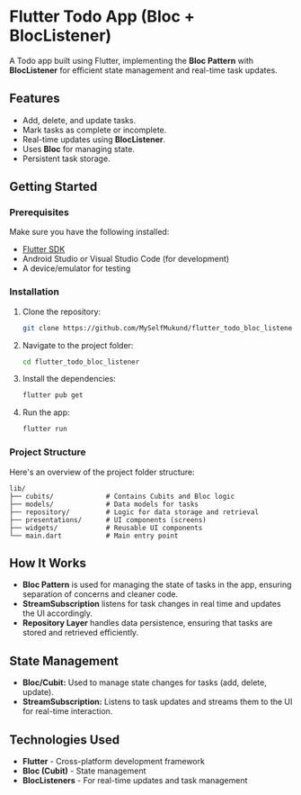 # Flutter Todo App (Bloc + BlocListener)

A Todo app built using Flutter, implementing the **Bloc Pattern** with **BlocListener** for efficient state management and real-time task updates.

## Features

- Add, delete, and update tasks.
- Mark tasks as complete or incomplete.
- Real-time updates using **BlocListener**.
- Uses **Bloc** for managing state.
- Persistent task storage.

## Getting Started

### Prerequisites

Make sure you have the following installed:

- [Flutter SDK](https://flutter.dev/docs/get-started/install)
- Android Studio or Visual Studio Code (for development)
- A device/emulator for testing

### Installation

1. Clone the repository:

   ```bash
   git clone https://github.com/MySelfMukund/flutter_todo_bloc_listener.git

2. Navigate to the project folder:
   ```bash
   cd flutter_todo_bloc_listener

3. Install the dependencies:
   ```bash
   flutter pub get
   
5. Run the app:
   ```bash
   flutter run

### Project Structure
Here's an overview of the project folder structure:
   ```plaintext
   lib/
   ├── cubits/             # Contains Cubits and Bloc logic
   ├── models/             # Data models for tasks
   ├── repository/         # Logic for data storage and retrieval
   ├── presentations/      # UI components (screens)
   ├── widgets/            # Reusable UI components
   └── main.dart           # Main entry point
```

## How It Works

- **Bloc Pattern** is used for managing the state of tasks in the app, ensuring separation of concerns and cleaner code.
- **StreamSubscription** listens for task changes in real time and updates the UI accordingly.
- **Repository Layer** handles data persistence, ensuring that tasks are stored and retrieved efficiently.

## State Management

- **Bloc/Cubit:** Used to manage state changes for tasks (add, delete, update).
- **StreamSubscription:** Listens to task updates and streams them to the UI for real-time interaction.

## Technologies Used

- **Flutter** - Cross-platform development framework
- **Bloc (Cubit)** - State management
- **BlocListeners** - For real-time updates and task management

